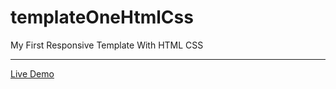 # templateOneHtmlCss
My First Responsive Template With HTML CSS 
<hr/>
<a href="https://ziad-ahmed22.github.io/Template-One-Html-Css/">Live Demo</a>
